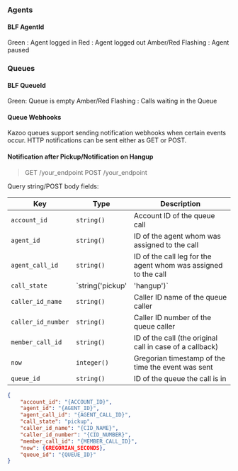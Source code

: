 ### Agents

#### BLF AgentId

Green : Agent logged in
Red : Agent logged out
Amber/Red Flashing : Agent paused

### Queues

#### BLF QueueId

Green: Queue is empty
Amber/Red Flashing : Calls waiting in the Queue 

#### Queue Webhooks

Kazoo queues support sending notification webhooks when certain events occur. HTTP notifications can be sent either as GET or POST.

#### Notification after Pickup/Notification on Hangup

> GET /your_endpoint
> POST /your_endpoint

Query string/POST body fields:

Key | Type | Description
--- | ---- | -----------
`account_id` | `string()` | Account ID of the queue call
`agent_id` | `string()` | ID of the agent whom was assigned to the call
`agent_call_id` | `string()` | ID of the call leg for the agent whom was assigned to the call
`call_state` | `string('pickup' | 'hangup')` | Identifies the event type
`caller_id_name` | `string()` | Caller ID name of the queue caller
`caller_id_number` | `string()` | Caller ID number of the queue caller
`member_call_id` | `string()` | ID of the call (the original call in case of a callback)
`now` | `integer()` | Gregorian timestamp of the time the event was sent
`queue_id` | `string()` | ID of the queue the call is in

```json
{
    "account_id": "{ACCOUNT_ID}",
    "agent_id": "{AGENT_ID}",
    "agent_call_id": "{AGENT_CALL_ID}",
    "call_state": "pickup",
    "caller_id_name": "{CID_NAME}",
    "caller_id_number": "{CID_NUMBER}",
    "member_call_id": "{MEMBER_CALL_ID}",
    "now": {GREGORIAN_SECONDS},
    "queue_id": "{QUEUE_ID}"
}
```
